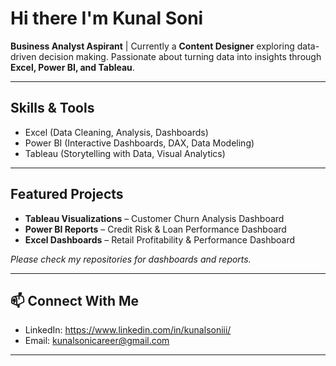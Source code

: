 # Hi there I'm Kunal Soni

**Business Analyst Aspirant** | Currently a **Content Designer** exploring data-driven decision making. Passionate about turning data into insights through **Excel, Power BI, and Tableau**.  

---

## Skills & Tools  
- Excel (Data Cleaning, Analysis, Dashboards)  
- Power BI (Interactive Dashboards, DAX, Data Modeling)  
- Tableau (Storytelling with Data, Visual Analytics)  

---

## Featured Projects  
- **Tableau Visualizations** – Customer Churn Analysis Dashboard
- **Power BI Reports** – Credit Risk & Loan Performance Dashboard
- **Excel Dashboards** – Retail Profitability & Performance Dashboard

*Please check my repositories for dashboards and reports.*  

---

## 📫 Connect With Me  
- LinkedIn: https://www.linkedin.com/in/kunalsoniii/ 
- Email: kunalsonicareer@gmail.com 

---

